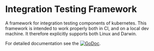 # Integration Testing Framework

A framework for integration testing components of kubernetes. This framework is
intended to work properly both in CI, and on a local dev machine. It therefore
explicitly supports both Linux and Darwin.

For detailed documentation see the
[![GoDoc](https://godoc.org/github.com/kubernetes-sigs/testing_frameworks/integration?status.svg)](https://godoc.org/github.com/kubernetes-sigs/testing_frameworks/integration).
